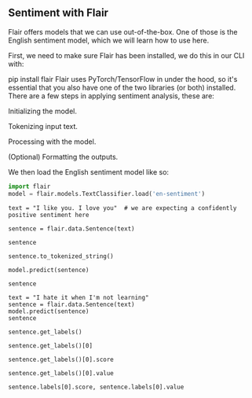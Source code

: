 
## Sentiment with Flair

Flair offers models that we can use out-of-the-box. One of those is the English sentiment model, which we will learn how to use here.

First, we need to make sure Flair has been installed, we do this in our CLI with:

pip install flair
Flair uses PyTorch/TensorFlow in under the hood, so it's essential that you also have one of the two libraries (or both) installed. There are a few steps in applying sentiment analysis, these are:

Initializing the model.

Tokenizing input text.

Processing with the model.

(Optional) Formatting the outputs.

We then load the English sentiment model like so:

```py
import flair
model = flair.models.TextClassifier.load('en-sentiment')
```

```
text = "I like you. I love you"  # we are expecting a confidently positive sentiment here

sentence = flair.data.Sentence(text)

sentence
```

```
sentence.to_tokenized_string()
```

```
model.predict(sentence)
```

```
sentence
```

```
text = "I hate it when I'm not learning"
sentence = flair.data.Sentence(text)
model.predict(sentence)
sentence
```

```
sentence.get_labels()
```

```
sentence.get_labels()[0]
```

```
sentence.get_labels()[0].score
```

```
sentence.get_labels()[0].value
```

```
sentence.labels[0].score, sentence.labels[0].value
```







